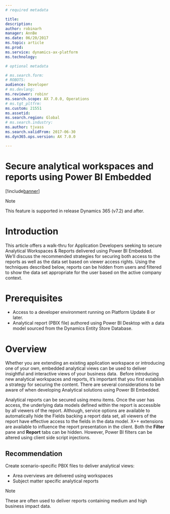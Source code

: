 ```yaml
---
# required metadata

title: 
description: 
author: robinarh
manager: AnnBe
ms.date: 06/20/2017
ms.topic: article
ms.prod: 
ms.service: dynamics-ax-platform
ms.technology: 

# optional metadata

# ms.search.form: 
# ROBOTS: 
audience: Developer
# ms.devlang: 
ms.reviewer: robinr
ms.search.scope: AX 7.0.0, Operations
# ms.tgt_pltfrm: 
ms.custom: 21551
ms.assetid: 
ms.search.region: Global
# ms.search.industry: 
ms.author: tjvass
ms.search.validFrom: 2017-06-30
ms.dyn365.ops.version: AX 7.0.0

---
```


# Secure analytical workspaces and reports using Power BI Embedded

[!include[banner](../includes/banner.md)]


> [!NOTE]
> This feature is supported in release Dynamics 365 (v7.2) and after.


# Introduction
This article offers a walk-thru for Application Developers seeking to secure Analytical Workspaces & Reports delivered using Power BI Embedded.  We’ll discuss the recommended strategies for securing both access to the reports as well as the data set based on viewer access rights.  Using the techniques described below, reports can be hidden from users and filtered to show the data set appropriate for the user based on the active company context.

# Prerequisites
+ Access to a developer environment running on Platform Update 8 or later.
+ Analytical report (PBIX file) authored using Power BI Desktop with a data model sourced from the Dynamics Entity Store Database.

# Overview
Whether you are extending an existing application workspace or introducing one of your own, embedded analytical views can be used to deliver insightful and interactive views of your business data.  Before introducing new analytical workspaces and reports, it’s important that you first establish a strategy for securing the content.  There are several considerations to be aware of when developing Analytical solutions using Power BI Embedded.

Analytical reports can be secured using menu items.  Once the user has access, the underlying data models defined within the report is accessible by all viewers of the report.  Although, service options are available to automatically hide the Fields backing a report data set, all viewers of the report have effective access to the fields in the data model.  X++ extensions are available to influence the report presentation in the client.  Both the **Filter** pane and **Report** tabs can be hidden.  However, Power BI filters can be altered using client side script injections.  

## Recommendation
Create scenario-specific PBIX files to deliver analytical views:
+ Area overviews are delivered using workspaces
+ Subject matter specific analytical reports 

> [!NOTE]
> These are often used to deliver reports containing medium and high business impact data.


